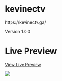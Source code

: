 # kevinectv
<p>https://kevinectv.ga/</p>

Version 1.0.0

# Live Preview
<a href="https://themesbootstrap.com.mx/templates/smart-agency-template/index.html">View Live Preview</a>

<img src="https://img.shields.io/discord/738463675597193216?color=%237086D2&label=Discord&logo=Discord&style=for-the-badge">
